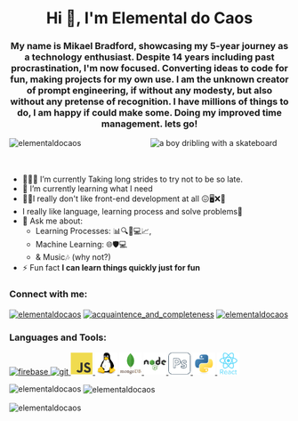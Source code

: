 <h1 align="center">Hi 👋, I'm Elemental do Caos</h1>
<h3 align="center">My name is Mikael Bradford, showcasing my 5-year journey as a technology enthusiast. Despite 14 years including past procrastination, I'm now focused. Converting ideas to code for fun, making projects for my own use. I am the unknown creator of prompt engineering, if without any modesty, but also without any pretense of recognition. I have millions of things to do, I am happy if could make some. Doing my improved time management. lets go!</h3>
<img align="right" alt="a boy dribling with a skateboard" width="250" src="https://cdn.dribbble.com/users/3324724/screenshots/8934352/media/618ebf8bfaf3165f8a9d1e403e40adeb.gif">
<p align="left"> <a href="https://twitter.com/elementaldocaos" target="blank"><img align="left" src="https://img.shields.io/twitter/follow/elementaldocaos?logo=twitter&style=for-the-badge" alt="elementaldocaos" /></a> </p>
<br><br><br>
<ul>
<li> 🏃🏿‍♂️ I’m currently Taking long strides to try not to be so late.</li>
<li> 🌱 I’m currently learning what I need</li>
<li> 🙅‍♂️I really don't like front-end development at all 😖🖥️❌🔌</li>
<li> I really like language, learning process and solve problems🙂</li>
<li> 💬 Ask me about: <ul><li>Learning Processes: 📊🔍🧠💻📈,</li> <li>Machine Learning: 🌐🛡️💻</li>
  <li> & Music🎶 (why not?)</li></ul>
<li> ⚡ Fun fact <strong>I can learn things quickly just for fun</strong></li>
</ul>


<h3 align="left">Connect with me:</h3>
<p align="left">
<a href="https://twitter.com/elementaldocaos" target="blank"><img align="center" src="https://raw.githubusercontent.com/rahuldkjain/github-profile-readme-generator/master/src/images/icons/Social/twitter.svg" alt="elementaldocaos" height="30" width="40" /></a>
<a href="https://instagram.com/acquaintence_and_completeness" target="blank"><img align="center" src="https://raw.githubusercontent.com/rahuldkjain/github-profile-readme-generator/master/src/images/icons/Social/instagram.svg" alt="acquaintence_and_completeness" height="30" width="40" /></a>
<a href="https://discord.gg/elementaldocaos" target="blank"><img align="center" src="https://raw.githubusercontent.com/rahuldkjain/github-profile-readme-generator/master/src/images/icons/Social/discord.svg" alt="elementaldocaos" height="30" width="40" /></a>
</p>

<h3 align="left">Languages and Tools:</h3>
<p align="left"> <a href="https://firebase.google.com/" target="_blank" rel="noreferrer"> <img src="https://www.vectorlogo.zone/logos/firebase/firebase-icon.svg" alt="firebase" width="40" height="40"/> </a> <a href="https://git-scm.com/" target="_blank" rel="noreferrer"> <img src="https://www.vectorlogo.zone/logos/git-scm/git-scm-icon.svg" alt="git" width="40" height="40"/> </a> <a href="https://developer.mozilla.org/en-US/docs/Web/JavaScript" target="_blank" rel="noreferrer"> <img src="https://raw.githubusercontent.com/devicons/devicon/master/icons/javascript/javascript-original.svg" alt="javascript" width="40" height="40"/> </a> <a href="https://www.linux.org/" target="_blank" rel="noreferrer"> <img src="https://raw.githubusercontent.com/devicons/devicon/master/icons/linux/linux-original.svg" alt="linux" width="40" height="40"/> </a> <a href="https://www.mongodb.com/" target="_blank" rel="noreferrer"> <img src="https://raw.githubusercontent.com/devicons/devicon/master/icons/mongodb/mongodb-original-wordmark.svg" alt="mongodb" width="40" height="40"/> </a> <a href="https://nodejs.org" target="_blank" rel="noreferrer"> <img src="https://raw.githubusercontent.com/devicons/devicon/master/icons/nodejs/nodejs-original-wordmark.svg" alt="nodejs" width="40" height="40"/> </a> <a href="https://www.photoshop.com/en" target="_blank" rel="noreferrer"> <img src="https://raw.githubusercontent.com/devicons/devicon/master/icons/photoshop/photoshop-line.svg" alt="photoshop" width="40" height="40"/> </a> <a href="https://www.python.org" target="_blank" rel="noreferrer"> <img src="https://raw.githubusercontent.com/devicons/devicon/master/icons/python/python-original.svg" alt="python" width="40" height="40"/> </a> <a href="https://reactjs.org/" target="_blank" rel="noreferrer"> <img src="https://raw.githubusercontent.com/devicons/devicon/master/icons/react/react-original-wordmark.svg" alt="react" width="40" height="40"/> </a> </p>

<p><img align="left" src="https://github-readme-stats.vercel.app/api/top-langs?username=elementaldocaos&show_icons=true&locale=en&layout=compact" alt="elementaldocaos" /></p>

<p>&nbsp;<img align="center" src="https://github-readme-stats.vercel.app/api?username=elementaldocaos&show_icons=true&locale=en" alt="elementaldocaos" /></p>

<p><img align="center" src="https://github-readme-streak-stats.herokuapp.com/?user=elementaldocaos&" alt="elementaldocaos" /></p>
